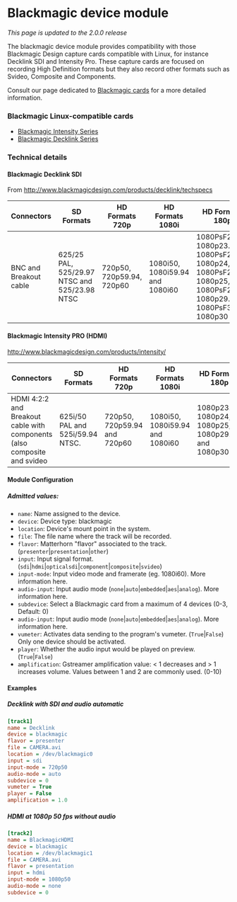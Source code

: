 
Blackmagic device module
========================

*This page is updated to the 2.0.0 release*

The blackmagic device module provides compatibility with those Blackmagic Design capture cards compatible with Linux, for instance Decklink SDI and Intensity Pro. These capture cards are focused on recording High Definition formats but they also record other formats such as Svideo, Composite and Components.

Consult our page dedicated to [Blackmagic cards](../../HardwareRecommendations/BlackmagicCards.md) for a more detailed information.

### Blackmagic Linux-compatible cards
* [Blackmagic Intensity Series](Devices/Blackmagic.md)
* [Blackmagic Decklink Series](Devices/Blackmagic.md)


### Technical details
#### Blackmagic Decklink SDI
From http://www.blackmagicdesign.com/products/decklink/techspecs

| Connectors | SD Formats | HD Formats 720p | HD Formats 1080i | HD Formats 180p | Audio Input |
|------------|------------|------------|------------|------------|------------|
| BNC and Breakout cable	|625/25 PAL, 525/29.97 NTSC and 525/23.98 NTSC| 720p50, 720p59.94, 720p60 | 1080i50, 1080i59.94 and 1080i60 | 1080PsF23.98, 1080p23.98, 1080PsF24, 1080p24, 1080PsF25, 1080p25, 1080PsF29.97, 1080p29.97, 1080PsF30, 1080p30 | 8 Channels embedded in SD and HD |


#### Blackmagic Intensity PRO (HDMI)
http://www.blackmagicdesign.com/products/intensity/

| Connectors | SD Formats | HD Formats 720p | HD Formats 1080i | HD Formats 180p | Audio Input |
|------------|------------|------------|------------|------------|------------|
| HDMI 4:2:2 and Breakout cable with components (also composite and svideo | 625i/50 PAL and 525i/59.94 NTSC. | 720p50, 720p59.94 and 720p60 | 1080i50, 1080i59.94 and 1080i60 | 1080p23.98, 1080p24, 1080p25, 1080p29.97 and 1080p30 | 2 Channel RCA HiFi audio in 24 bit | Estereo RCA, HDMI embeded |

#### Module Configuration

##### Admitted values:

* `name`: Name assigned to the device.
* `device`: Device type: blackmagic
* `location`: Device's mount point in the system.
* `file`: The file name where the track will be recorded.
* `flavor`: Matterhorn "flavor" associated to the track. (`presenter`|`presentation`|`other`)
* `input`: Input signal format. (`sdi`|`hdmi`|`opticalsdi`|`component`|`composite`|`svideo`)
* `input-mode`: Input video mode and framerate (eg. 1080i60). More information here.
* `audio-input`: Input audio mode (`none`|`auto`|`embedded`|`aes`|`analog`). More information here.
* `subdevice`: Select a Blackmagic card from a maximum of 4 devices (0-3, Default: 0)
* `audio-input`: Input audio mode (`none`|`auto`|`embedded`|`aes`|`analog`). More information here.
* `vumeter`: Activates data sending to the program's vumeter. (`True`|`False`) Only one device should be activated.
* `player`: Whether the audio input would be played on preview. (`True`|`False`)
* `amplification`: Gstreamer amplification value: < 1 decreases and > 1 increases volume. Values between 1 and 2 are commonly used. (0-10)

#### Examples
##### Decklink with SDI and audio automatic
```ini
[track1]
name = Decklink
device = blackmagic
flavor = presenter
file = CAMERA.avi
location = /dev/blackmagic0
input = sdi
input-mode = 720p50
audio-mode = auto
subdevice = 0
vumeter = True
player = False
amplification = 1.0
```
##### HDMI at 1080p 50 fps without audio
```ini
[track2]
name = BlackmagicHDMI
device = blackmagic
location = /dev/blackmagic1
file = CAMERA.avi
flavor = presentation
input = hdmi
input-mode = 1080p50
audio-mode = none
subdevice = 0
```
